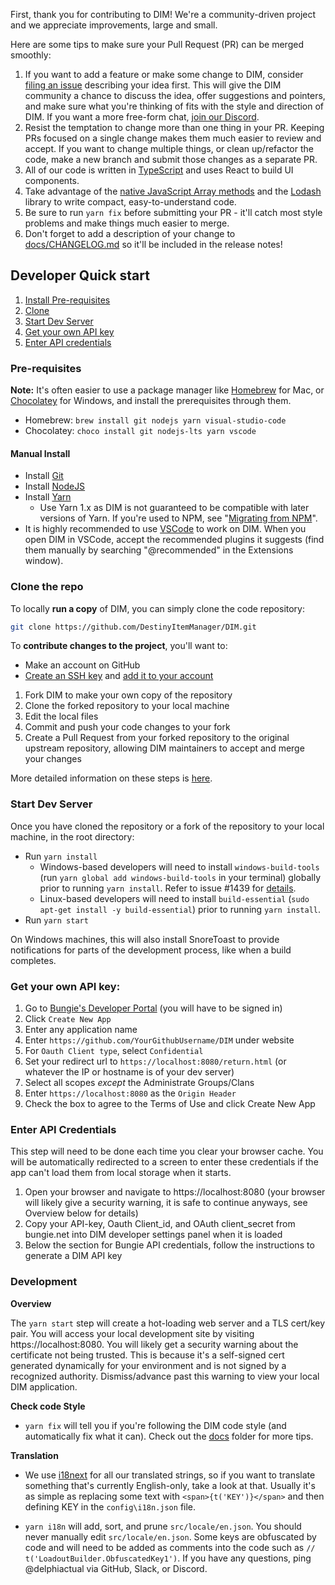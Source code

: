 First, thank you for contributing to DIM! We're a community-driven project and we appreciate improvements, large and small.

Here are some tips to make sure your Pull Request (PR) can be merged smoothly:

1. If you want to add a feature or make some change to DIM, consider [filing an issue](https://github.com/DestinyItemManager/DIM/issues/new) describing your idea first. This will give the DIM community a chance to discuss the idea, offer suggestions and pointers, and make sure what you're thinking of fits with the style and direction of DIM. If you want a more free-form chat, [join our Discord](https://discordapp.com/invite/UK2GWC7).
1. Resist the temptation to change more than one thing in your PR. Keeping PRs focused on a single change makes them much easier to review and accept. If you want to change multiple things, or clean up/refactor the code, make a new branch and submit those changes as a separate PR.
1. All of our code is written in [TypeScript](https://typescriptlang.org) and uses React to build UI components.
1. Take advantage of the [native JavaScript Array methods](https://developer.mozilla.org/en-US/docs/Web/JavaScript/Reference/Global_Objects/Array) and the [Lodash](https://lodash.com/) library to write compact, easy-to-understand code.
1. Be sure to run `yarn fix` before submitting your PR - it'll catch most style problems and make things much easier to merge.
1. Don't forget to add a description of your change to [docs/CHANGELOG.md](CHANGELOG.md) so it'll be included in the release notes!

## Developer Quick start

1. [Install Pre-requisites](#pre-requisites)
1. [Clone](#clone-the-repo)
1. [Start Dev Server](#start-dev-server)
1. [Get your own API key](#get-your-own-api-key)
1. [Enter API credentials](#enter-api-credentials)

### Pre-requisites

**Note:** It's often easier to use a package manager like [Homebrew](https://brew.sh/) for Mac, or [Chocolatey](https://docs.chocolatey.org/en-us/choco/setup) for Windows, and install the prerequisites through them.

* Homebrew: `brew install git nodejs yarn visual-studio-code`
* Chocolatey: `choco install git nodejs-lts yarn vscode`

#### Manual Install

* Install [Git](https://git-scm.com/downloads)
* Install [NodeJS](https://nodejs.org/)
* Install [Yarn](https://yarnpkg.com/en/docs/install)
  * Use Yarn 1.x as DIM is not guaranteed to be compatible with later versions of Yarn. If you're used to NPM, see "[Migrating from NPM](https://yarnpkg.com/lang/en/docs/migrating-from-npm/)".
* It is highly recommended to use [VSCode](https://code.visualstudio.com/) to work on DIM. When you open DIM in VSCode, accept the recommended plugins it suggests (find them manually by searching "@recommended" in the Extensions window).

### Clone the repo

To locally **run a copy** of DIM, you can simply clone the code repository:
```sh
git clone https://github.com/DestinyItemManager/DIM.git
```

To **contribute changes to the project**, you'll want to:

* Make an account on GitHub
* [Create an SSH key](https://docs.github.com/en/authentication/connecting-to-github-with-ssh/generating-a-new-ssh-key-and-adding-it-to-the-ssh-agent) and [add it to your account](https://docs.github.com/en/authentication/connecting-to-github-with-ssh/adding-a-new-ssh-key-to-your-github-account)
1. Fork DIM to make your own copy of the repository
1. Clone the forked repository to your local machine
1. Edit the local files
1. Commit and push your code changes to your fork
1. Create a Pull Request from your forked repository to the original upstream repository, allowing DIM maintainers to accept and merge your changes

More detailed information on these steps is [here](https://docs.github.com/en/get-started/quickstart/contributing-to-projects).

### Start Dev Server

Once you have cloned the repository or a fork of the repository to your local machine, in the root directory:

* Run `yarn install`
  * Windows-based developers will need to install `windows-build-tools` (run `yarn global add windows-build-tools` in your terminal) globally prior to running `yarn install`. Refer to issue #1439 for [details](https://github.com/DestinyItemManager/DIM/issues/1439).
  * Linux-based developers will need to install `build-essential` (`sudo apt-get install -y build-essential`) prior to running `yarn install`.
* Run `yarn start`

On Windows machines, this will also install SnoreToast to provide notifications for parts of the development process, like when a build completes.

### Get your own API key:

1. Go to [Bungie's Developer Portal](https://www.bungie.net/en/Application) (you will have to be signed in)
1. Click `Create New App`
1. Enter any application name
1. Enter `https://github.com/YourGithubUsername/DIM` under website
1. For `Oauth Client type`, select `Confidential`
1. Set your redirect url to `https://localhost:8080/return.html` (or whatever the IP or hostname is of your dev server)
1. Select all scopes _except_ the Administrate Groups/Clans
1. Enter `https://localhost:8080` as the `Origin Header`
1. Check the box to agree to the Terms of Use and click Create New App

### Enter API Credentials

This step will need to be done each time you clear your browser cache. You will be automatically redirected to a screen to enter these credentials
if the app can't load them from local storage when it starts.

1. Open your browser and navigate to https://localhost:8080 (your browser will likely give a security warning, it is safe to continue anyways, see Overview below for details)
1. Copy your API-key, Oauth Client_id, and OAuth client_secret from bungie.net into DIM developer settings panel when it is loaded
1. Below the section for Bungie API credentials, follow the instructions to generate a DIM API key

### Development

**Overview**

The `yarn start` step will create a hot-loading web server and a TLS cert/key pair. You will access your local development site by visiting https://localhost:8080.
You will likely get a security warning about the certificate not being trusted. This is because it's a self-signed cert generated dynamically for your environment
and is not signed by a recognized authority. Dismiss/advance past this warning to view your local DIM application.

**Check code Style**

* `yarn fix` will tell you if you're following the DIM code style (and automatically fix what it can).
Check out the [docs]() folder for more tips.

**Translation**

* We use [i18next](https://github.com/i18next/i18next) for all our translated strings, so if you want to translate something that's currently English-only, take a look at that. Usually it's as simple as replacing some text with `<span>{t('KEY')}</span>` and then defining KEY in the `config\i18n.json` file.

* `yarn i18n` will add, sort, and prune `src/locale/en.json`. You should never manually edit `src/locale/en.json`. Some keys are obfuscated by code and will need to be added as comments into the code such as `// t('LoadoutBuilder.ObfuscatedKey1')`. If you have any questions, ping @delphiactual via GitHub, Slack, or Discord.
